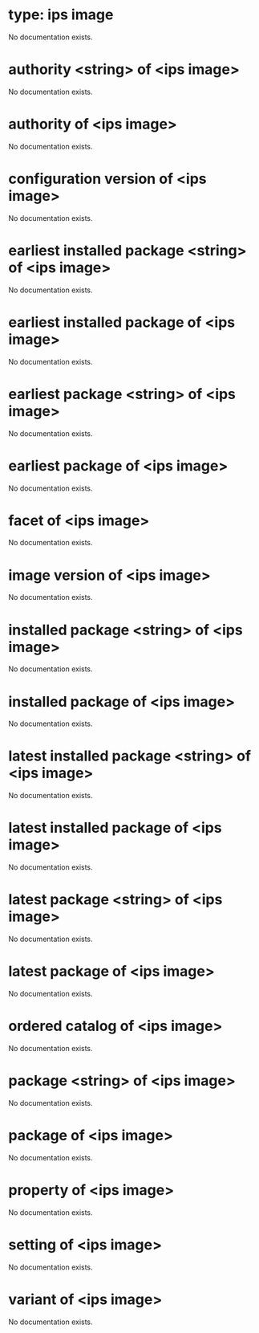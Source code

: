 # type: ips image

No documentation exists.

# authority &lt;string&gt; of &lt;ips image&gt;

No documentation exists.

# authority of &lt;ips image&gt;

No documentation exists.

# configuration version of &lt;ips image&gt;

No documentation exists.

# earliest installed package &lt;string&gt; of &lt;ips image&gt;

No documentation exists.

# earliest installed package of &lt;ips image&gt;

No documentation exists.

# earliest package &lt;string&gt; of &lt;ips image&gt;

No documentation exists.

# earliest package of &lt;ips image&gt;

No documentation exists.

# facet of &lt;ips image&gt;

No documentation exists.

# image version of &lt;ips image&gt;

No documentation exists.

# installed package &lt;string&gt; of &lt;ips image&gt;

No documentation exists.

# installed package of &lt;ips image&gt;

No documentation exists.

# latest installed package &lt;string&gt; of &lt;ips image&gt;

No documentation exists.

# latest installed package of &lt;ips image&gt;

No documentation exists.

# latest package &lt;string&gt; of &lt;ips image&gt;

No documentation exists.

# latest package of &lt;ips image&gt;

No documentation exists.

# ordered catalog of &lt;ips image&gt;

No documentation exists.

# package &lt;string&gt; of &lt;ips image&gt;

No documentation exists.

# package of &lt;ips image&gt;

No documentation exists.

# property of &lt;ips image&gt;

No documentation exists.

# setting of &lt;ips image&gt;

No documentation exists.

# variant of &lt;ips image&gt;

No documentation exists.
